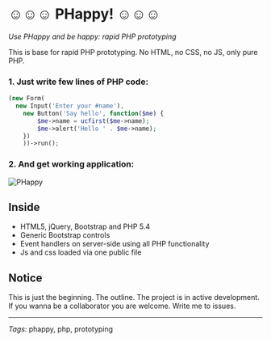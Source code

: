 # &#9786;&#9786;&#9786; PHappy! &#9786;&#9786;&#9786;

*Use PHappy and be happy: rapid PHP prototyping*

This is base for rapid PHP prototyping. No HTML, no CSS, no JS, only pure PHP.

### 1. Just write few lines of PHP code:

```php
(new Form(
  new Input('Enter your #name'),
	new Button('Say hello', function($me) {
		$me->name = ucfirst($me->name);
		$me->alert('Hello ' . $me->name);
	})
	))->run();
```

### 2. And get working application:

![PHappy](https://raw.github.com/ptrofimov/phappy/master/example/picture.png)

## Inside

- HTML5, jQuery, Bootstrap and PHP 5.4
- Generic Bootstrap controls
- Event handlers on server-side using all PHP functionality
- Js and css loaded via one public file

## Notice

This is just the beginning. The outline. The project is in active development. 
If you wanna be a collaborator you are welcome. Write me to issues.

--------------------------------------------------------
*Tags:* phappy, php, prototyping
